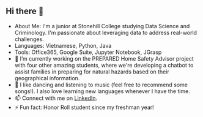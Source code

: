 ## Hi there 👋

- About Me: I'm a junior at Stonehill College studying Data Science and Criminology. I'm passionate about leveraging data to address real-world challenges.
- Languages: Vietnamese, Python, Java
- Tools: Office365, Google Suite, Jupyter Notebook, JGrasp
- 🔭 I’m currently working on the PREPARED Home Safety Advisor project with four other amazing students, where we're developing a chatbot to assist families in preparing for natural hazards based on their geographical information.
- 👯 I like dancing and listening to music (feel free to recommend some songs!). I also love learning new languages whenever I have the time.
- 📫 Connect with me on [LinkedIn](linkedin.com/in/ula-nguyen/).
- ⚡ Fun fact: Honor Roll student since my freshman year!
 
<!--
**Uyenng/Uyenng** is a ✨ _special_ ✨ repository because its `README.md` (this file) appears on your GitHub profile.

Here are some ideas to get you started:

- 🔭 I’m currently working on ...
- 🌱 I’m currently learning ...
- 👯 I’m looking to collaborate on ...
- 🤔 I’m looking for help with ...
- 💬 Ask me about ...
- 📫 How to reach me: ...
- 😄 Pronouns: ...
- ⚡ Fun fact: ...
-->
